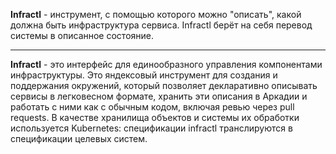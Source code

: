 **Infractl** - инструмент, с помощью которого можно "описать", какой должна быть инфраструктура сервиса. Infractl берёт на себя перевод системы в описанное состояние.

---

**Infractl** - это интерфейс для единообразного управления компонентами инфраструктуры. Это яндексовый инструмент для создания и поддержания окружений, который
позволяет декларативно описывать сервисы в легковесном формате, хранить эти описания в Аркадии и работать с ними как с обычным кодом, включая ревью через pull requests. В качестве хранилища объектов и системы их обработки используется Kubernetes: спецификации infractl транслируются в спецификации целевых систем. 